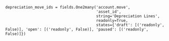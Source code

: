     depreciation_move_ids = fields.One2many('account.move', 
                                            'asset_id', 
                                            string='Depreciation Lines', 
                                            readonly=True, 
                                            states={'draft': [('readonly', False)], 'open': [('readonly', False)], 'paused': [('readonly', False)]})
